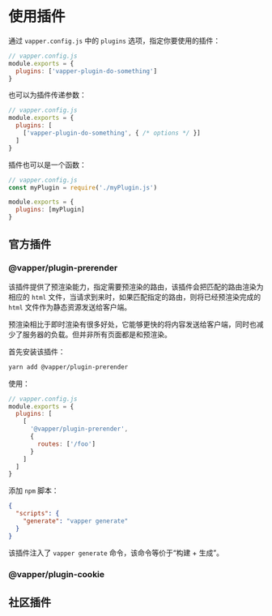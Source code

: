 # 使用插件

通过 `vapper.config.js` 中的 `plugins` 选项，指定你要使用的插件：

```js
// vapper.config.js
module.exports = {
  plugins: ['vapper-plugin-do-something']
}
```

也可以为插件传递参数：

```js
// vapper.config.js
module.exports = {
  plugins: [
    ['vapper-plugin-do-something', { /* options */ }]
  ]
}
```

插件也可以是一个函数：

```js
// vapper.config.js
const myPlugin = require('./myPlugin.js')

module.exports = {
  plugins: [myPlugin]
}
```

## 官方插件

### @vapper/plugin-prerender

该插件提供了预渲染能力，指定需要预渲染的路由，该插件会把匹配的路由渲染为相应的 `html` 文件，当请求到来时，如果匹配指定的路由，则将已经预渲染完成的 `html` 文件作为静态资源发送给客户端。

预渲染相比于即时渲染有很多好处，它能够更快的将内容发送给客户端，同时也减少了服务器的负载。但并非所有页面都是和预渲染。

首先安装该插件：

```sh
yarn add @vapper/plugin-prerender
```

使用：

```js
// vapper.config.js
module.exports = {
  plugins: [
    [
      '@vapper/plugin-prerender',
      {
        routes: ['/foo']
      }
    ]
  ]
}
```

添加 `npm` 脚本：

```json
{
  "scripts": {
    "generate": "vapper generate"
  }
}
```

该插件注入了 `vapper generate` 命令，该命令等价于“构建 + 生成”。

### @vapper/plugin-cookie

## 社区插件